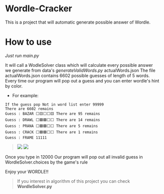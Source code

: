 # Wordle-Cracker
This is a project that will automatic generate possible answer of Wordle.


# How to use
*Just run main.py*

It will call a WodleSolver class which will calculate every possible answer we generate from data's *generateValidWords.py* actualWords.json
The file actualWords.json contains 6602 possible guesses of length of 5 words.
Every time our program will pop out a guess and you can enter wordle's hint by color.

* For example:
```
If the guess pop Not in word list enter 99999
There are 6602 remains
Guess : BAZAR ⬜️🟨⬜️⬜️🟨 There are 95 remains
Guess : DRAWL ⬜️🟩️🟩️⬜️⬜️ There are 14 remains
Guess : PRANA ⬜️🟩️🟩️⬜️⬜️ There are 5 remains
Guess : CRACK ⬜️🟩️🟩️⬜️⬜️ There are 1 remains
Guess : FRAME 11111
```
> ![](https://i.imgur.com/ucM1MRu.jpg)
> ![](https://i.imgur.com/gVAle8G.jpg)


Once you type in 12000
Our program will pop out all invalid guess in WordleSolver.choices by the game's rule

Enjoy your WORDLE!!

> If you interest in algorithm of this project you can check **WordleSolver.py**
